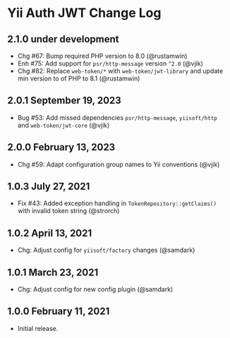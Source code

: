 # Yii Auth JWT Change Log

## 2.1.0 under development

- Chg #67: Bump required PHP version to 8.0 (@rustamwin)
- Enh #75: Add support for `psr/http-message` version `^2.0` (@vjik)
- Chg #82: Replace `web-token/*` with `web-token/jwt-library` and update min version to of PHP to 8.1 (@rustamwin)

## 2.0.1 September 19, 2023

- Bug #53: Add missed dependencies `psr/http-message`, `yiisoft/http` and `web-token/jwt-core` (@vjik)

## 2.0.0 February 13, 2023

- Chg #59: Adapt configuration group names to Yii conventions (@vjik)

## 1.0.3 July 27, 2021

- Fix #43: Added exception handling in `TokenRepository::getClaims()` with invalid token string (@strorch)

## 1.0.2 April 13, 2021

- Chg: Adjust config for `yiisoft/factory` changes (@samdark)

## 1.0.1 March 23, 2021

- Chg: Adjust config for new config plugin (@samdark)

## 1.0.0 February 11, 2021

- Initial release.

